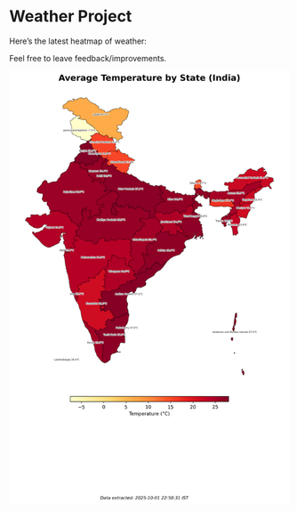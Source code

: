 # Weather Project

Here’s the latest heatmap of weather:

Feel free to leave feedback/improvements.

![India Heatmap](docs/assets/india_heatmap.png?v=DD62E1)
